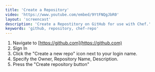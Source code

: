 ```yaml
---
title: 'Create a Repository'
video: 'https://www.youtube.com/embed/9YtFNQgJbR0'
layout: 'screencast'
description: 'Create a Repostitory on GitHub for use with Chef.'
keywords: 'github, repository, chef-repo'
---
```


1. Navigate to [https://github.com](https://github.com)
1. Sign In
1. Click the "Create a new repo" icon next to your login name.
1. Specify the Owner, Repository Name, Description.
1. Press the "Create repository button"
